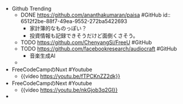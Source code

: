 - Github Trending
	- DONE https://github.com/ananthakumaran/paisa #GitHub
	  id:: 6512f2be-88f7-49ea-9552-272ba5422693
		- 家計簿的なものっぽい？
		- 投資情報も記録できそうだけど面倒くさそう。
	- TODO https://github.com/ChenyangSi/FreeU #GitHub
	- TODO https://github.com/facebookresearch/audiocraft #GitHub
		- 音楽生成AI
	-
- FreeCodeCampのNuxt #Youtube
	- {{video https://youtu.be/fTPCKnZZ2dk}}
- FreeCodeCampのNext #Youtube
	- {{video https://youtu.be/nkGjob3q2GI}}
-